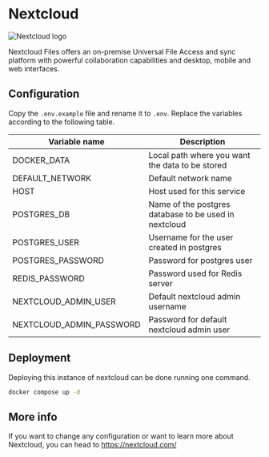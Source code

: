# Nextcloud

![Nextcloud logo](https://upload.wikimedia.org/wikipedia/commons/thumb/6/60/Nextcloud_Logo.svg/2560px-Nextcloud_Logo.svg.png)

Nextcloud Files offers an on-premise Universal File Access and sync platform with powerful collaboration capabilities and desktop, mobile and web interfaces.

## Configuration

Copy the `.env.example` file and rename it to `.env`. Replace the variables according to the following table.

| Variable name            | Description                                             |
|--------------------------|---------------------------------------------------------|
| DOCKER_DATA              | Local path where you want the data to be stored         |
| DEFAULT_NETWORK          | Default network name                                    |
| HOST                     | Host used for this service                              |
| POSTGRES_DB              | Name of the postgres database to be used in nextcloud   |
| POSTGRES_USER            | Username for the user created in postgres               |
| POSTGRES_PASSWORD        | Password for postgres user                              |
| REDIS_PASSWORD           | Password used for Redis server                          |
| NEXTCLOUD_ADMIN_USER     | Default nextcloud admin username                        |
| NEXTCLOUD_ADMIN_PASSWORD | Password for default nextcloud admin user               |

## Deployment

Deploying this instance of nextcloud can be done running one command.

```bash
docker compose up -d
```

## More info

If you want to change any configuration or want to learn more about Nextcloud, you can head to https://nextcloud.com/
